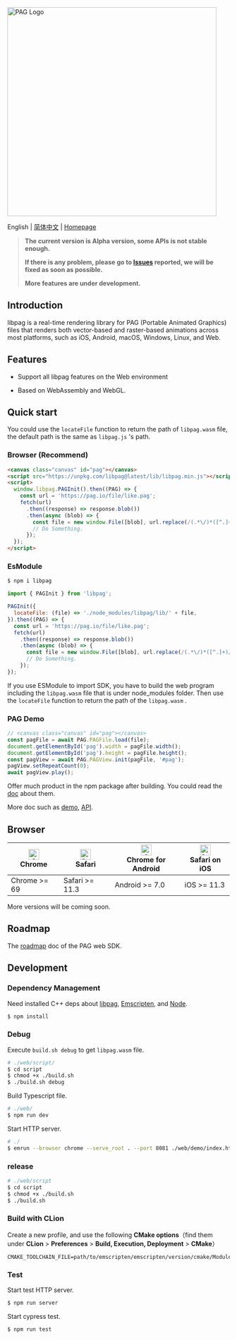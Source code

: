 <img src="https://pag.io/img/readme/logo.png" alt="PAG Logo" width="474"/>

English | [简体中文](./README.zh_CN.md) | [Homepage](https://pag.io)

> **The current version is Alpha version, some APIs is not stable enough.**
>
> **If there is any problem, please go to [Issues](https://github.com/Tencent/libpag/issues) reported, we will be fixed as soon as possible.**
>
> **More features are under development.**

## Introduction

libpag is a real-time rendering library for PAG (Portable Animated Graphics) files that renders both
vector-based and raster-based animations across most platforms, such as iOS, Android, macOS,
Windows, Linux, and Web.

## Features

- Support all libpag features on the Web environment

- Based on WebAssembly and WebGL.

## Quick start

You could use the `locateFile` function to return the path of `libpag.wasm` file, the default path is the same as `libpag.js` 's path.

### Browser (Recommend)

```html
<canvas class="canvas" id="pag"></canvas>
<script src="https://unpkg.com/libpag@latest/lib/libpag.min.js"></script>
<script>
  window.libpag.PAGInit().then((PAG) => {
    const url = 'https://pag.io/file/like.pag';
    fetch(url)
      .then((response) => response.blob())
      .then(async (blob) => {
        const file = new window.File([blob], url.replace(/(.*\/)*([^.]+)/i, '$2'));
        // Do Something.
      });
  });
</script>
```

### EsModule

```bash
$ npm i libpag
```

```js
import { PAGInit } from 'libpag';

PAGInit({
  locateFile: (file) => './node_modules/libpag/lib/' + file,
}).then((PAG) => {
  const url = 'https://pag.io/file/like.pag';
  fetch(url)
    .then((response) => response.blob())
    .then(async (blob) => {
      const file = new window.File([blob], url.replace(/(.*\/)*([^.]+)/i, '$2'));
      // Do Something.
    });
});
```

If you use ESModule to import SDK, you have to build the web program including the `libpag.wasm` file that is under node_modules folder.
Then use the `locateFile` function to return the path of the `libpag.wasm` .

### PAG Demo

```javascript
// <canvas class="canvas" id="pag"></canvas>
const pagFile = await PAG.PAGFile.load(file);
document.getElementById('pag').width = pagFile.width();
document.getElementById('pag').height = pagFile.height();
const pagView = await PAG.PAGView.init(pagFile, '#pag');
pagView.setRepeatCount(0);
await pagView.play();
```

Offer much product in the npm package after building. You could read the [doc](./doc/develop-install.md) about them.

More doc such as [demo](https://github.com/libpag/pag-web), [API](https://pag.io/api.html#/apis/web/).

## Browser

| [<img src="https://raw.githubusercontent.com/alrra/browser-logos/master/src/chrome/chrome_48x48.png" alt="Chrome" width="24px" height="24px" />](http://godban.github.io/browsers-support-badges/)<br/>Chrome | [<img src="https://raw.githubusercontent.com/alrra/browser-logos/master/src/safari/safari_48x48.png" alt="Safari" width="24px" height="24px" />](http://godban.github.io/browsers-support-badges/)<br/>Safari | [<img src="https://raw.githubusercontent.com/alrra/browser-logos/master/src/chrome/chrome_48x48.png" alt="Chrome" width="24px" height="24px" />](http://godban.github.io/browsers-support-badges/)<br/>Chrome for Android | [<img src="https://raw.githubusercontent.com/alrra/browser-logos/master/src/safari/safari_48x48.png" alt="Safari" width="24px" height="24px" />](http://godban.github.io/browsers-support-badges/)<br/>Safari on iOS |
| ------------------------------------------------------------ | ------------------------------------------------------------ | ------------------------------------------------------------ | ------------------------------------------------------------ |
| Chrome >= 69                                                 | Safari >= 11.3                                               | Android >= 7.0                                               | iOS >= 11.3                                                  |

More versions will be coming soon.

## Roadmap

The [roadmap](https://github.com/Tencent/libpag/wiki/PAG-Web-roadmap) doc of the PAG web SDK.

## Development

### Dependency Management

Need installed C++ deps about [libpag](https://github.com/Tencent/libpag),  [Emscripten](https://emscripten.org/docs/getting_started/downloads.html), and [Node](https://nodejs.org/).

```bash
$ npm install
```

### Debug

Execute `build.sh debug` to get `libpag.wasm` file.

```bash
# ./web/script/
$ cd script
$ chmod +x ./build.sh
$ ./build.sh debug
```

Build Typescript file.

```bash
# ./web/
$ npm run dev
```

Start HTTP server.

```bash
# ./
$ emrun --browser chrome --serve_root . --port 8081 ./web/demo/index.html
```

### release

```bash
# ./web/script
$ cd script
$ chmod +x ./build.sh
$ ./build.sh
```

### Build with CLion

Create a new profile, and use the following **CMake options**（find them under **CLion** > **Preferences** > **Build, Execution, Deployment** > **CMake**）

```
CMAKE_TOOLCHAIN_FILE=path/to/emscripten/emscripten/version/cmake/Modules/Platform/Emscripten.cmake
```

### Test

Start test HTTP server.

```bash
$ npm run server
```

Start cypress test.

```bash
$ npm run test
```
